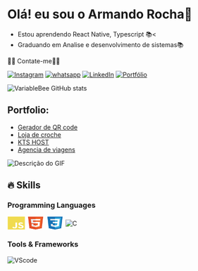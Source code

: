 

# Olá! eu sou o Armando Rocha👋</h2>
* Estou aprendendo React Native, Typescript 📚<
* Graduando em Analise e desenvolvimento de sistemas📚


<summary>👨‍💻 Contate-me👨‍💻 </summary>

<!-- Links -->

[![Instagram](https://img.shields.io/badge/Instagram-E4405F?style=for-the-badge&logo=instagram&logoColor=white)](https://www.instagram.com/armandorocha13/)
[![whatsapp](	https://img.shields.io/badge/WhatsApp-25D366?style=for-the-badge&logo=whatsapp&logoColor=white)](https://wa.me/5521990708854?text=Ol%C3%A1,%20estava%20olhando%20seu%20github.%20Podemos%20conversar?)
[![LinkedIn](https://img.shields.io/badge/LinkedIn-0A66C2?style=for-the-badge&logo=linkedin&logoColor=white)](https://www.linkedin.com/in/armando-rocha-2248a4161/)
[![Portfólio](https://img.shields.io/badge/Portfólio-FF5722?style=for-the-badge&logo=About.me&logoColor=white)](https://portifolio-omega-blond.vercel.app/)




<!-- GithubStats -->
![VariableBee GitHub stats](https://github-readme-stats.vercel.app/api?username=Armandorocha13&show_icons=true&theme=gotham)


<!-- Portfolio -->
## Portfolio:
- [Gerador de QR code](https://gerador-de-qr-code-two.vercel.app/)
- [Loja de croche](https://fiosdacris-ej93.vercel.app/)
- [KTS HOST](https://kts-host.vercel.app/)
- [Agencia de viagens](https://ipctour.vercel.app)

<!-- GIF -->
![Descrição do GIF](https://i.giphy.com/media/v1.Y2lkPTc5MGI3NjExMXBhamYxcjVoa2RocGZtd3hzN3hhYW1zZzd2aW9idjIzdmtjbHY1NSZlcD12MV9pbnRlcm5hbF9naWZfYnlfaWQmY3Q9Zw/26tn33aiTi1jkl6H6/giphy.gif)



## 🔥 Skills
<!-- Skills: Programming Languages -->
  <div style="flex-basis: 48%;">
    <h3>Programming Languages</h3>
    <img align="center" alt="Js" height="30" width="40" src="https://raw.githubusercontent.com/devicons/devicon/master/icons/javascript/javascript-plain.svg">
    <img align="center" alt="HTML" height="30" width="40" src="https://raw.githubusercontent.com/devicons/devicon/master/icons/html5/html5-original.svg">
    <img align="center" alt="CSS" height="30" width="40" src="https://raw.githubusercontent.com/devicons/devicon/master/icons/css3/css3-original.svg">
    <img align="center" alt="C" height="30" width="40" src="https://cdn.jsdelivr.net/gh/devicons/devicon/icons/c/c-original.svg">
  </div>

  <div style="flex-basis: 48%;">
    <h3>Tools & Frameworks</h3>
    <img align="center" alt="VScode" height="30" width="40" src="https://cdn.jsdelivr.net/gh/devicons/devicon/icons/vscode/vscode-original.svg">
  </div>
  
